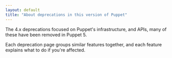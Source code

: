 ```yaml
---
layout: default
title: "About deprecations in this version of Puppet"
---
```


The 4.x deprecations focused on Puppet's infrastructure, and APIs, many of these have been removed in Puppet 5. 

Each deprecation page groups similar features together, and each feature explains what to do if you're affected.

